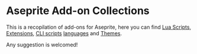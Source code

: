 # Aseprite Add-on Collections

This is a recopilation of add-ons for Aseprite, here you can find [Lua Scripts](scripts/README.md), [Extensions](extensions/README.md), [CLI scripts](cli-script-files/README.md) [languages](https://github.com/aseprite/languages) and [Themes](https://github.com/aseprite/themes).

Any suggestion is welcomed!
